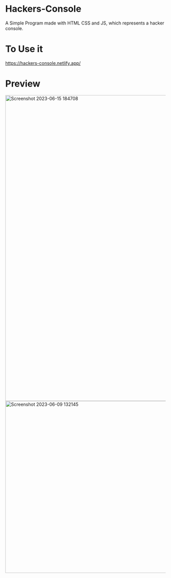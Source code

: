 # Hackers-Console
A Simple Program made with HTML CSS and JS, which represents a hacker console.
# To Use it
https://hackers-console.netlify.app/
# Preview
<img width="960" alt="Screenshot 2023-06-15 184708" src="https://github.com/KunalKhandekar/Hackers-Console/assets/134169718/686c4a01-0dfa-4d94-8650-3f70fcec0b97">
<img width="540" alt="Screenshot 2023-06-09 132145" src="https://github.com/KunalKhandekar/Hackers-Console/assets/134169718/5bdee90b-9f8e-48e3-897c-ca2e742750a4">
